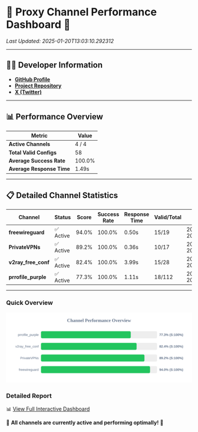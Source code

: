 # 🌟 Proxy Channel Performance Dashboard 🌟

_Last Updated: 2025-01-20T13:03:10.292312_

---

## 👩‍💻 Developer Information

- **[GitHub Profile](https://github.com/4n0nymou3)**  
- **[Project Repository](https://github.com/4n0nymou3/multi-proxy-config-fetcher)**  
- **[X (Twitter)](https://x.com/4n0nymou3)**  

---

## 📊 Performance Overview

| Metric                | Value       |
|-----------------------|-------------|
| **Active Channels**   | 4 / 4       |
| **Total Valid Configs** | 58          |
| **Average Success Rate** | 100.0%      |
| **Average Response Time** | 1.49s       |

---

## 📋 Detailed Channel Statistics

| Channel          | Status     | Score  | Success Rate | Response Time | Valid/Total | Last Success               |
|------------------|------------|--------|--------------|---------------|-------------|----------------------------|
| **freewireguard**  | ✅ Active  | 94.0%  | 100.0% | 0.50s         | 15/19       | 2025-01-20T13:03:10.290416 |
| **PrivateVPNs**  | ✅ Active  | 89.2%  | 100.0% | 0.36s         | 10/17       | 2025-01-20T13:03:09.750388 |
| **v2ray_free_conf**  | ✅ Active  | 82.4%  | 100.0% | 3.99s         | 15/28       | 2025-01-20T13:03:09.348805 |
| **prrofile_purple**  | ✅ Active  | 77.3%  | 100.0% | 1.11s         | 18/112       | 2025-01-20T13:03:05.318473 |

---

### Quick Overview
<div align="center">
  <a href="https://raw.githubusercontent.com/nullluser/NullRepo/refs/heads/main/assets/channel_stats_chart.svg">
    <img src="https://raw.githubusercontent.com/nullluser/NullRepo/refs/heads/main/assets/channel_stats_chart.svg" alt="Source Performance Statistics" width="800">
  </a>
</div>

### Detailed Report
📊 [View Full Interactive Dashboard](https://htmlpreview.github.io/?https://github.com/nullluser/NullRepo/blob/main/assets/performance_report.html)

🎉 **All channels are currently active and performing optimally!** 🎉
